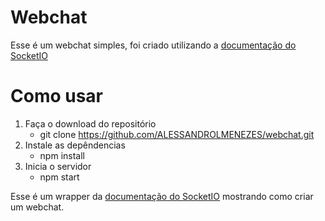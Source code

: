 # Webchat
Esse é um webchat simples, foi criado utilizando a [documentação do SocketIO](https://socket.io/get-started/chat)

# Como usar
1. Faça o download do repositório
    - git clone https://github.com/ALESSANDROLMENEZES/webchat.git
2. Instale as depêndencias
    - npm install
3. Inicia o servidor
    - npm start

Esse é um wrapper da [documentação do SocketIO](https://socket.io/get-started/chat) mostrando como criar um webchat.

